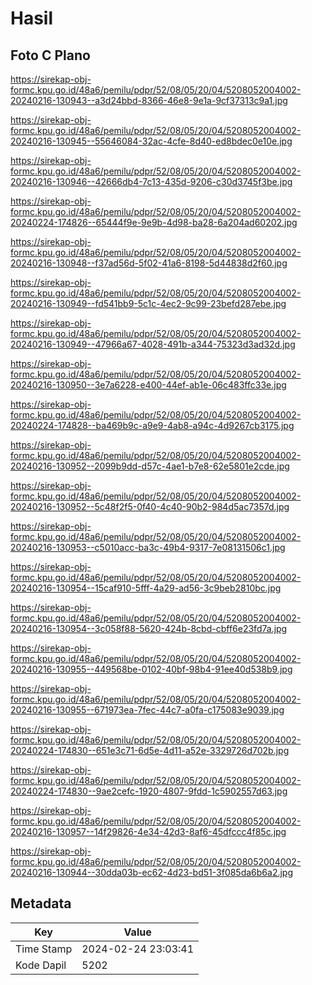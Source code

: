 # Hasil

## Foto C Plano

https://sirekap-obj-formc.kpu.go.id/48a6/pemilu/pdpr/52/08/05/20/04/5208052004002-20240216-130943--a3d24bbd-8366-46e8-9e1a-9cf37313c9a1.jpg

https://sirekap-obj-formc.kpu.go.id/48a6/pemilu/pdpr/52/08/05/20/04/5208052004002-20240216-130945--55646084-32ac-4cfe-8d40-ed8bdec0e10e.jpg

https://sirekap-obj-formc.kpu.go.id/48a6/pemilu/pdpr/52/08/05/20/04/5208052004002-20240216-130946--42666db4-7c13-435d-9206-c30d3745f3be.jpg

https://sirekap-obj-formc.kpu.go.id/48a6/pemilu/pdpr/52/08/05/20/04/5208052004002-20240224-174826--65444f9e-9e9b-4d98-ba28-6a204ad60202.jpg

https://sirekap-obj-formc.kpu.go.id/48a6/pemilu/pdpr/52/08/05/20/04/5208052004002-20240216-130948--f37ad56d-5f02-41a6-8198-5d44838d2f60.jpg

https://sirekap-obj-formc.kpu.go.id/48a6/pemilu/pdpr/52/08/05/20/04/5208052004002-20240216-130949--fd541bb9-5c1c-4ec2-9c99-23befd287ebe.jpg

https://sirekap-obj-formc.kpu.go.id/48a6/pemilu/pdpr/52/08/05/20/04/5208052004002-20240216-130949--47966a67-4028-491b-a344-75323d3ad32d.jpg

https://sirekap-obj-formc.kpu.go.id/48a6/pemilu/pdpr/52/08/05/20/04/5208052004002-20240216-130950--3e7a6228-e400-44ef-ab1e-06c483ffc33e.jpg

https://sirekap-obj-formc.kpu.go.id/48a6/pemilu/pdpr/52/08/05/20/04/5208052004002-20240224-174828--ba469b9c-a9e9-4ab8-a94c-4d9267cb3175.jpg

https://sirekap-obj-formc.kpu.go.id/48a6/pemilu/pdpr/52/08/05/20/04/5208052004002-20240216-130952--2099b9dd-d57c-4ae1-b7e8-62e5801e2cde.jpg

https://sirekap-obj-formc.kpu.go.id/48a6/pemilu/pdpr/52/08/05/20/04/5208052004002-20240216-130952--5c48f2f5-0f40-4c40-90b2-984d5ac7357d.jpg

https://sirekap-obj-formc.kpu.go.id/48a6/pemilu/pdpr/52/08/05/20/04/5208052004002-20240216-130953--c5010acc-ba3c-49b4-9317-7e08131506c1.jpg

https://sirekap-obj-formc.kpu.go.id/48a6/pemilu/pdpr/52/08/05/20/04/5208052004002-20240216-130954--15caf910-5fff-4a29-ad56-3c9beb2810bc.jpg

https://sirekap-obj-formc.kpu.go.id/48a6/pemilu/pdpr/52/08/05/20/04/5208052004002-20240216-130954--3c058f88-5620-424b-8cbd-cbff6e23fd7a.jpg

https://sirekap-obj-formc.kpu.go.id/48a6/pemilu/pdpr/52/08/05/20/04/5208052004002-20240216-130955--449568be-0102-40bf-98b4-91ee40d538b9.jpg

https://sirekap-obj-formc.kpu.go.id/48a6/pemilu/pdpr/52/08/05/20/04/5208052004002-20240216-130955--671973ea-7fec-44c7-a0fa-c175083e9039.jpg

https://sirekap-obj-formc.kpu.go.id/48a6/pemilu/pdpr/52/08/05/20/04/5208052004002-20240224-174830--651e3c71-6d5e-4d11-a52e-3329726d702b.jpg

https://sirekap-obj-formc.kpu.go.id/48a6/pemilu/pdpr/52/08/05/20/04/5208052004002-20240224-174830--9ae2cefc-1920-4807-9fdd-1c5902557d63.jpg

https://sirekap-obj-formc.kpu.go.id/48a6/pemilu/pdpr/52/08/05/20/04/5208052004002-20240216-130957--14f29826-4e34-42d3-8af6-45dfccc4f85c.jpg

https://sirekap-obj-formc.kpu.go.id/48a6/pemilu/pdpr/52/08/05/20/04/5208052004002-20240216-130944--30dda03b-ec62-4d23-bd51-3f085da6b6a2.jpg


## Metadata

| Key        | Value               |
| ---------- | ------------------- |
| Time Stamp | 2024-02-24 23:03:41 |
| Kode Dapil | 5202                |



